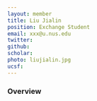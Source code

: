 ```yaml
---
layout: member
title: Liu Jialin
position: Exchange Student
email: xxx@u.nus.edu
twitter:
github:
scholar: 
photo: liujialin.jpg
ucsf: 
---
```


### Overview
